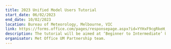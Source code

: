 ```yaml
---
title: 2023 Unified Model Users Tutorial
start_date: 06/02/2023
end_date: 10/02/2023
location: Bureau of Meteorology, Melbourne, VIC
link: https://forms.office.com/pages/responsepage.aspx?id=YYHxF9cgRkeH_VD-PjtmGVrsgB-8uetKhf_JeSsv04VUQVg1Wk9XMjVDVFFMVUpSWTZITjlPQjBUWC4u
description: The tutorial will be aimed at ‘Beginner to Intermediate’ UM Users. The tutorial will be structured as mornings with talks and seminars in conference rooms at the Bureau, and then break out sessions in afternoons for practicals on rose/cylc, global climate configurations, nesting suite and regional configurations, UM working practices and LFRic data. If you are unsure if this tutorial is suitable for your level of expertise, please don’t hesitate to contact luke.roberts(at)metoffice.gov.uk or bethan.white(at)bom.gov.au
organisator: Met Office UM Partnership team.
---
```


